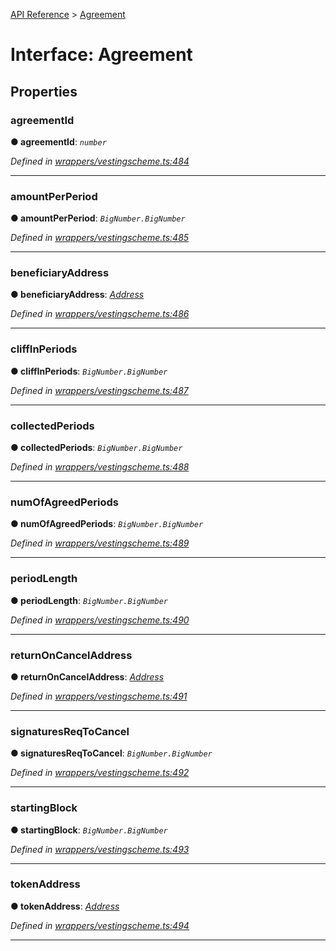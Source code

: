 [API Reference](../README.md) > [Agreement](../interfaces/Agreement.md)



# Interface: Agreement


## Properties
<a id="agreementId"></a>

###  agreementId

**●  agreementId**:  *`number`* 

*Defined in [wrappers/vestingscheme.ts:484](https://github.com/daostack/arc.js/blob/42de6847/lib/wrappers/vestingscheme.ts#L484)*





___

<a id="amountPerPeriod"></a>

###  amountPerPeriod

**●  amountPerPeriod**:  *`BigNumber.BigNumber`* 

*Defined in [wrappers/vestingscheme.ts:485](https://github.com/daostack/arc.js/blob/42de6847/lib/wrappers/vestingscheme.ts#L485)*





___

<a id="beneficiaryAddress"></a>

###  beneficiaryAddress

**●  beneficiaryAddress**:  *[Address](../#Address)* 

*Defined in [wrappers/vestingscheme.ts:486](https://github.com/daostack/arc.js/blob/42de6847/lib/wrappers/vestingscheme.ts#L486)*





___

<a id="cliffInPeriods"></a>

###  cliffInPeriods

**●  cliffInPeriods**:  *`BigNumber.BigNumber`* 

*Defined in [wrappers/vestingscheme.ts:487](https://github.com/daostack/arc.js/blob/42de6847/lib/wrappers/vestingscheme.ts#L487)*





___

<a id="collectedPeriods"></a>

###  collectedPeriods

**●  collectedPeriods**:  *`BigNumber.BigNumber`* 

*Defined in [wrappers/vestingscheme.ts:488](https://github.com/daostack/arc.js/blob/42de6847/lib/wrappers/vestingscheme.ts#L488)*





___

<a id="numOfAgreedPeriods"></a>

###  numOfAgreedPeriods

**●  numOfAgreedPeriods**:  *`BigNumber.BigNumber`* 

*Defined in [wrappers/vestingscheme.ts:489](https://github.com/daostack/arc.js/blob/42de6847/lib/wrappers/vestingscheme.ts#L489)*





___

<a id="periodLength"></a>

###  periodLength

**●  periodLength**:  *`BigNumber.BigNumber`* 

*Defined in [wrappers/vestingscheme.ts:490](https://github.com/daostack/arc.js/blob/42de6847/lib/wrappers/vestingscheme.ts#L490)*





___

<a id="returnOnCancelAddress"></a>

###  returnOnCancelAddress

**●  returnOnCancelAddress**:  *[Address](../#Address)* 

*Defined in [wrappers/vestingscheme.ts:491](https://github.com/daostack/arc.js/blob/42de6847/lib/wrappers/vestingscheme.ts#L491)*





___

<a id="signaturesReqToCancel"></a>

###  signaturesReqToCancel

**●  signaturesReqToCancel**:  *`BigNumber.BigNumber`* 

*Defined in [wrappers/vestingscheme.ts:492](https://github.com/daostack/arc.js/blob/42de6847/lib/wrappers/vestingscheme.ts#L492)*





___

<a id="startingBlock"></a>

###  startingBlock

**●  startingBlock**:  *`BigNumber.BigNumber`* 

*Defined in [wrappers/vestingscheme.ts:493](https://github.com/daostack/arc.js/blob/42de6847/lib/wrappers/vestingscheme.ts#L493)*





___

<a id="tokenAddress"></a>

###  tokenAddress

**●  tokenAddress**:  *[Address](../#Address)* 

*Defined in [wrappers/vestingscheme.ts:494](https://github.com/daostack/arc.js/blob/42de6847/lib/wrappers/vestingscheme.ts#L494)*





___


